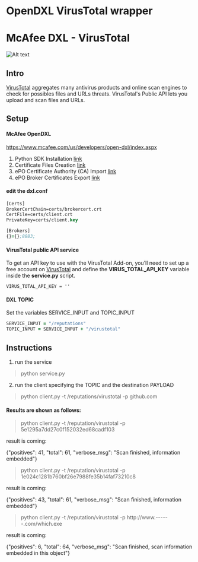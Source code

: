 # OpenDXL VirusTotal wrapper 

# McAfee DXL - VirusTotal

![Alt text](https://cloud.githubusercontent.com/assets/24607076/24403798/665814c0-13b6-11e7-8e41-57137cd27ffd.png "Structure")

## Intro
[VirusTotal](https://www.virustotal.com) aggregates many antivirus products and online scan engines to check for possibles files and URLs threats.
VirusTotal's Public API lets you upload and scan files and URLs.
## Setup

#### McAfee OpenDXL

https://www.mcafee.com/us/developers/open-dxl/index.aspx

1. Python SDK Installation [link](https://opendxl.github.io/opendxl-client-python/pydoc/installation.html)
2. Certificate Files Creation [link](https://opendxl.github.io/opendxl-client-python/pydoc/certcreation.html)
3. ePO Certificate Authority (CA) Import [link](https://opendxl.github.io/opendxl-client-python/pydoc/epocaimport.html)
4. ePO Broker Certificates Export  [link](https://opendxl.github.io/opendxl-client-python/pydoc/epobrokercertsexport.html)

#### edit the dxl.conf
```clj
[Certs]
BrokerCertChain=certs/brokercert.crt
CertFile=certs/client.crt
PrivateKey=certs/client.key

[Brokers]
{}={};8883;
```
#### VirusTotal public API service

To get an API key to use with the VirusTotal Add-on, you’ll need to set up a free account on [VirusTotal](https://www.virustotal.com) and define the **VIRUS_TOTAL_API_KEY** variable inside the **service.py** script.

```
VIRUS_TOTAL_API_KEY = ''
```
#### DXL TOPIC
Set the variables SERVICE_INPUT and TOPIC_INPUT
```clj
SERVICE_INPUT = "/reputations"
TOPIC_INPUT = SERVICE_INPUT + "/virustotal"
```
  
## Instructions
 
1.  run the service
 
>python service.py


2.  run the client specifying the TOPIC and the destination PAYLOAD

>python client.py -t /reputations/virustotal -p github.com

#### Results are shown as follows:

>python client.py -t /reputation/virustotal -p 5e1295a7dd27c0f152032ed68cadf103

result is coming:

{"positives": 41, "total": 61, "verbose_msg": "Scan finished, information embedded"}

>python client.py -t /reputation/virustotal -p 1e024c1281b760bf26e7988fe35b14faf73210c8

result is coming:

{"positives": 43, "total": 61, "verbose_msg": "Scan finished, information embedded"}

>python client.py -t /reputation/virustotal -p http://www.------.com/which.exe

result is coming:

{"positives": 6, "total": 64, "verbose_msg": "Scan finished, scan information embedded in this object"}


